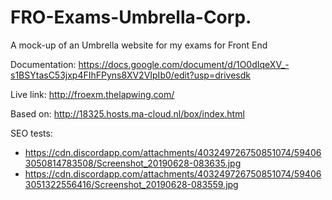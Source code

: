 # FRO-Exams-Umbrella-Corp.
A mock-up of an Umbrella website for my exams for Front End 

Documentation: https://docs.google.com/document/d/1O0dIqeXV_-s1BSYtasC53jxp4FIhFPyns8XV2VIpIb0/edit?usp=drivesdk

Live link: http://froexm.thelapwing.com/

Based on: http://18325.hosts.ma-cloud.nl/box/index.html

SEO tests: 
- https://cdn.discordapp.com/attachments/403249726750851074/594063050814783508/Screenshot_20190628-083635.jpg
- https://cdn.discordapp.com/attachments/403249726750851074/594063051322556416/Screenshot_20190628-083559.jpg
